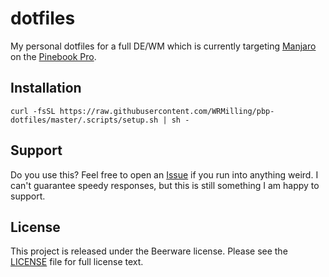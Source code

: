 # dotfiles
My personal dotfiles for a full DE/WM which is currently targeting [Manjaro](https://manjaro.org/) on the [Pinebook Pro](https://www.pine64.org/pinebook-pro/).

<Screenshot coming soon>

## Installation

`curl -fsSL https://raw.githubusercontent.com/WRMilling/pbp-dotfiles/master/.scripts/setup.sh | sh -`

## Support

Do you use this? Feel free to open an [Issue](https://github.com/WRMilling/pbp-dotfiles/issues/new) if you run into anything weird. I can't guarantee speedy responses, but this is still something I am happy to support. 

## License

This project is released under the Beerware license. Please see the [LICENSE](LICENSE) file for full license text.
